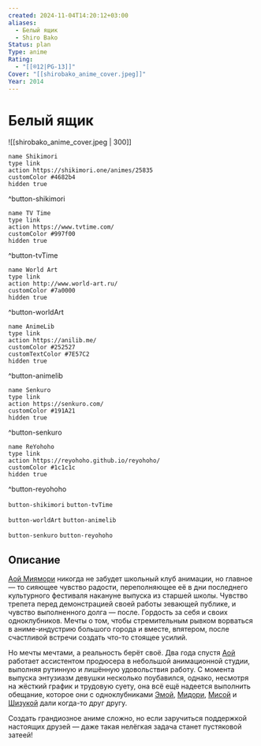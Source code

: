 ```yaml
---
created: 2024-11-04T14:20:12+03:00
aliases:
  - Белый ящик
  - Shiro Bako
Status: plan
Type: anime
Rating:
  - "[[®️12|PG-13]]"
Cover: "[[shirobako_anime_cover.jpeg]]"
Year: 2014
---
```


# Белый ящик

![[shirobako_anime_cover.jpeg | 300]]

```button
name Shikimori
type link
action https://shikimori.one/animes/25835
customColor #4682b4
hidden true
```
^button-shikimori

```button
name TV Time
type link
action https://www.tvtime.com/
customColor #997f00
hidden true
```
^button-tvTime

```button
name World Art
type link
action http://www.world-art.ru/
customColor #7a0000
hidden true
```
^button-worldArt

```button
name AnimeLib
type link
action https://anilib.me/
customColor #252527
customTextColor #7E57C2
hidden true
```
^button-animelib

```button
name Senkuro
type link
action https://senkuro.com/
customColor #191A21
hidden true
```
^button-senkuro

```button
name ReYohoho
type link
action https://reyohoho.github.io/reyohoho/
customColor #1c1c1c
hidden true
```
^button-reyohoho

`button-shikimori` `button-tvTime`

`button-worldArt` `button-animelib`

`button-senkuro` `button-reyohoho`

## Описание

[Аой Миямори](https://shikimori.one/characters/111907-aoi-miyamori) никогда не забудет школьный клуб анимации, но главное — то сияющее чувство радости, переполняющее её в дни последнего культурного фестиваля накануне выпуска из старшей школы. Чувство трепета перед демонстрацией своей работы зевающей публике, и чувство выполненного долга — после. Гордость за себя и своих одноклубников. Мечты о том, чтобы стремительным рывком ворваться в аниме-индустрию большого города и вместе, впятером, после счастливой встречи создать что-то стоящее усилий.

Но мечты мечтами, а реальность берёт своё. Два года спустя [Аой](https://shikimori.one/characters/111907-aoi-miyamori) работает ассистентом продюсера в небольшой анимационной студии, выполняя рутинную и лишённую удовольствия работу. С момента выпуска энтузиазм девушки несколько поубавился, однако, несмотря на жёсткий график и трудовую суету, она всё ещё надеется выполнить обещание, которое они с одноклубниками [Эмой](https://shikimori.one/characters/111953-ema-yasuhara), [Мидори](https://shikimori.one/characters/111955-midori-imai), [Мисой](https://shikimori.one/characters/111957-misa-toudou) и [Шизукой](https://shikimori.one/characters/111959-shizuka-sakaki) дали когда-то друг другу.

Создать грандиозное аниме сложно, но если заручиться поддержкой настоящих друзей — даже такая нелёгкая задача станет пустяковой затеей!
